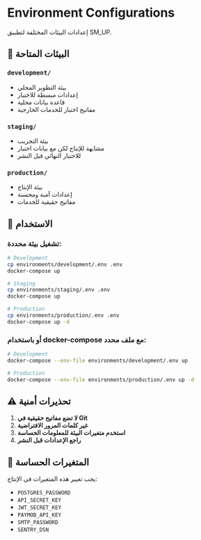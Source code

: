# Environment Configurations

إعدادات البيئات المختلفة لتطبيق SM_UP.

## 📁 البيئات المتاحة

### `development/`
- بيئة التطوير المحلي
- إعدادات مبسطة للاختبار
- قاعدة بيانات محلية
- مفاتيح اختبار للخدمات الخارجية

### `staging/`
- بيئة التجريب
- مشابهة للإنتاج لكن مع بيانات اختبار
- للاختبار النهائي قبل النشر

### `production/`
- بيئة الإنتاج
- إعدادات آمنة ومحسنة
- مفاتيح حقيقية للخدمات

## 🔧 الاستخدام

### تشغيل بيئة محددة:
```bash
# Development
cp environments/development/.env .env
docker-compose up

# Staging  
cp environments/staging/.env .env
docker-compose up

# Production
cp environments/production/.env .env
docker-compose up -d
```

### أو باستخدام docker-compose مع ملف محدد:
```bash
# Development
docker-compose --env-file environments/development/.env up

# Production
docker-compose --env-file environments/production/.env up -d
```

## ⚠️ تحذيرات أمنية

1. **لا تضع مفاتيح حقيقية في Git**
2. **غير كلمات المرور الافتراضية**
3. **استخدم متغيرات البيئة للمعلومات الحساسة**
4. **راجع الإعدادات قبل النشر**

## 🔐 المتغيرات الحساسة

يجب تغيير هذه المتغيرات في الإنتاج:
- `POSTGRES_PASSWORD`
- `API_SECRET_KEY`
- `JWT_SECRET_KEY`
- `PAYMOB_API_KEY`
- `SMTP_PASSWORD`
- `SENTRY_DSN`
